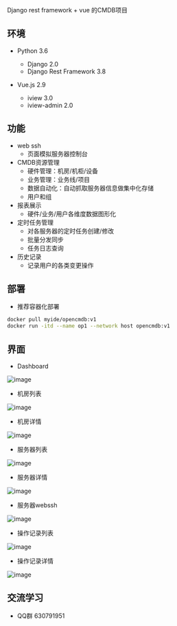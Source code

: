 Django rest framework + vue 的CMDB项目


## 环境

- Python 3.6
    - Django 2.0
    - Django Rest Framework 3.8
    
- Vue.js 2.9
    - iview 3.0
    - iview-admin 2.0


## 功能

- web ssh
    - 页面模拟服务器控制台
- CMDB资源管理
    - 硬件管理：机房/机柜/设备
    - 业务管理：业务线/项目
    - 数据自动化：自动抓取服务器信息做集中化存储
    - 用户和组
- 报表展示
    - 硬件/业务/用户各维度数据图形化
- 定时任务管理
    - 对各服务器的定时任务创建/修改
    - 批量分发同步
    - 任务日志查询
- 历史记录
    - 记录用户的各类变更操作


## 部署
- 推荐容器化部署
```bash
docker pull myide/opencmdb:v1
docker run -itd --name op1 --network host opencmdb:v1
```


## 界面

- Dashboard

![image](https://github.com/myide/open-cmdb/blob/master/images/dashboard.png)

- 机房列表

![image](https://github.com/myide/open-cmdb/blob/master/images/idc-list.png)

- 机房详情

![image](https://github.com/myide/open-cmdb/blob/master/images/idc-detail.png)

- 服务器列表

![image](https://github.com/myide/open-cmdb/blob/master/images/server-list.png)

- 服务器详情

![image](https://github.com/myide/open-cmdb/blob/master/images/server-detail.png)

- 服务器webssh

![image](https://github.com/myide/open-cmdb/blob/master/images/server-ssh.png)

- 操作记录列表

![image](https://github.com/myide/open-cmdb/blob/master/images/log-list.png)

- 操作记录详情

![image](https://github.com/myide/open-cmdb/blob/master/images/log-detail.png)


## 交流学习
- QQ群 630791951
